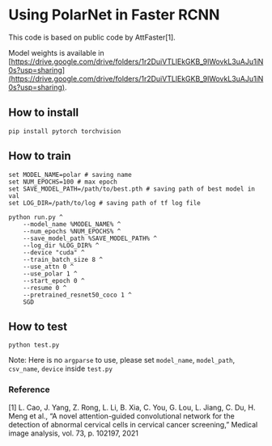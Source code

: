 # Using PolarNet in Faster RCNN

This code is based on public code by AttFaster[1].

Model weights is available in [https://drive.google.com/drive/folders/1r2DuiVTLlEkGKB_9lWovkL3uAJu1iN0s?usp=sharing](https://drive.google.com/drive/folders/1r2DuiVTLlEkGKB_9lWovkL3uAJu1iN0s?usp=sharing).

## How to install
```
pip install pytorch torchvision
```

## How to train
```
set MODEL_NAME=polar # saving name
set NUM_EPOCHS=100 # max epoch
set SAVE_MODEL_PATH=/path/to/best.pth # saving path of best model in val
set LOG_DIR=/path/to/log # saving path of tf log file

python run.py ^
    --model_name %MODEL_NAME% ^
    --num_epochs %NUM_EPOCHS% ^
    --save_model_path %SAVE_MODEL_PATH% ^
    --log_dir %LOG_DIR% ^
    --device "cuda" ^
    --train_batch_size 8 ^
    --use_attn 0 ^
    --use_polar 1 ^
    --start_epoch 0 ^
    --resume 0 ^
    --pretrained_resnet50_coco 1 ^
    SGD
```

## How to test
```
python test.py
```
Note: Here is no `argparse` to use, please set `model_name`, `model_path`, `csv_name`, `device` inside `test.py`

### Reference
[1] L. Cao, J. Yang, Z. Rong, L. Li, B. Xia, C. You, G. Lou, L. Jiang,
C. Du, H. Meng et al., “A novel attention-guided convolutional network
for the detection of abnormal cervical cells in cervical cancer screening,”
Medical image analysis, vol. 73, p. 102197, 2021

